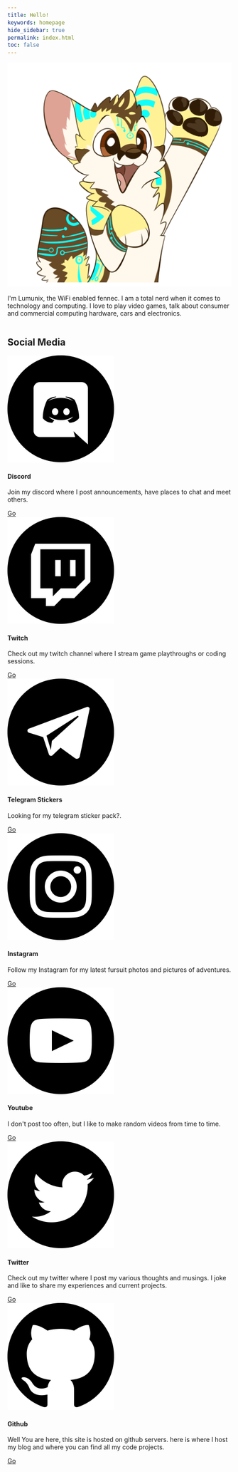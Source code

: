 ```yaml
---
title: Hello!
keywords: homepage
hide_sidebar: true
permalink: index.html
toc: false
---
```


<div class="row">
		 <div class="column">
			<img src="images/hi.png">
		</div>
  <div class="column">
		 <p>
	     I'm Lumunix, the WiFi enabled fennec. I am a total nerd when it comes to technology and computing. I love to play video games, talk about consumer and commercial computing hardware, cars and electronics.
     </p>
		</div>
</div>
<div class="row">
        <div class="col-lg-12">
            <h2 class="page-header">Social Media</h2>
        </div>
        <div class="col-md-3 col-sm-6">
            <div class="panel panel-default text-center">
                <div class="panel-heading">
                    <span class="fa-stack fa-5x">
                        <img src="images/social/discord.png">
                    </span>
                </div>
                <div class="panel-body">
                    <h4>Discord</h4>
                    <p>Join my discord where I post announcements, have places to chat and meet others.</p>
                    <a href="https://discord.gg/S44eGxVNzT" class="btn btn-primary">Go</a>
                </div>
            </div>
        </div>
        <div class="col-md-3 col-sm-6">
            <div class="panel panel-default text-center">
                <div class="panel-heading">
                    <span class="fa-stack fa-5x">
                          <img src="images/social/twitch.png">
                    </span>
                </div>
                <div class="panel-body">
                    <h4>Twitch</h4>
                    <p>Check out my twitch channel where I stream game playthroughs or coding sessions.</p>
                    <a href="https://www.twitch.tv/lumunix" class="btn btn-primary">Go</a>
                </div>
            </div>
        </div>
        <div class="col-md-3 col-sm-6">
            <div class="panel panel-default text-center">
                <div class="panel-heading">
                    <span class="fa-stack fa-5x">
                      <img src="images/social/telegram.png">
                    </span>
                </div>
                <div class="panel-body">
                    <h4>Telegram Stickers</h4>
                      <p>Looking for my telegram sticker pack?.</p>
                    <a href="https://t.me/addstickers/Lumunix" class="btn btn-primary">Go</a>
                </div>
            </div>
        </div>
        <div class="col-md-3 col-sm-6">
            <div class="panel panel-default text-center">
                <div class="panel-heading">
                    <span class="fa-stack fa-5x">
                      <img src="images/social/instagram.png">
                    </span>
                </div>
                <div class="panel-body">
                    <h4>Instagram</h4>
                    <p>Follow my Instagram for my latest fursuit photos and pictures of adventures.</p>
                    <a href="https://www.instagram.com/lum_unix/?hl=en" class="btn btn-primary">Go</a>
                </div>
            </div>
        </div>
        <div class="col-md-3 col-sm-6">
            <div class="panel panel-default text-center">
                <div class="panel-heading">
                    <span class="fa-stack fa-5x">
                        <img src="images/social/youtube.png">
                    </span>
                </div>
                <div class="panel-body">
                    <h4>Youtube</h4>
                    <p>I don't post too often, but I like to make random videos from time to time.</p>
                    <a href="https://www.youtube.com/channel/UClirzTkXbUFGsfP8aiUqOGg" class="btn btn-primary">Go</a>
                </div>
            </div>
        </div>
        <div class="col-md-3 col-sm-6">
            <div class="panel panel-default text-center">
                <div class="panel-heading">
                    <span class="fa-stack fa-5x">
                          <img src="images/social/twitter.png">
                    </span>
                </div>
                <div class="panel-body">
                    <h4>Twitter</h4>
                    <p>Check out my twitter where I post my various thoughts and musings. I joke and like to share my experiences and current projects.</p>
                    <a href="https://twitter.com/Lumunix" class="btn btn-primary">Go</a>
                </div>
            </div>
        </div>
        <div class="col-md-3 col-sm-6">
            <div class="panel panel-default text-center">
                <div class="panel-heading">
                    <span class="fa-stack fa-5x">
                          <img src="images/social/github.png">
                    </span>
                </div>
                <div class="panel-body">
                    <h4>Github</h4>
                    <p>Well You are here, this site is hosted on github servers. here is where I host my blog and where you can find all my code projects.</p>
                    <a href="https://lumunix.github.io/" class="btn btn-primary">Go</a>
                </div>
            </div>
        </div>
    </div>
